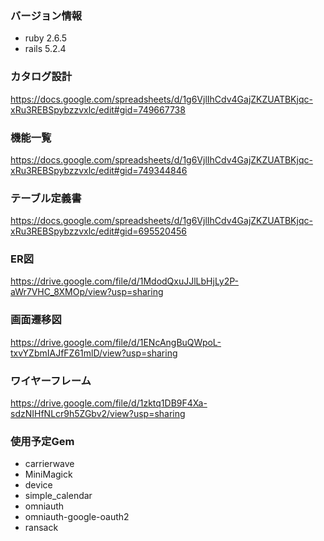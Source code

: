 ### バージョン情報
- ruby 2.6.5
- rails 5.2.4

### カタログ設計
https://docs.google.com/spreadsheets/d/1g6VjlIhCdv4GajZKZUATBKjqc-xRu3REBSpybzzvxlc/edit#gid=749667738
### 機能一覧
https://docs.google.com/spreadsheets/d/1g6VjlIhCdv4GajZKZUATBKjqc-xRu3REBSpybzzvxlc/edit#gid=749344846
### テーブル定義書
https://docs.google.com/spreadsheets/d/1g6VjlIhCdv4GajZKZUATBKjqc-xRu3REBSpybzzvxlc/edit#gid=695520456
### ER図
https://drive.google.com/file/d/1MdodQxuJJlLbHjLy2P-aWr7VHC_8XMOp/view?usp=sharing
### 画面遷移図
https://drive.google.com/file/d/1ENcAngBuQWpoL-txvYZbmIAJfFZ61mlD/view?usp=sharing
### ワイヤーフレーム
https://drive.google.com/file/d/1zktq1DB9F4Xa-sdzNIHfNLcr9h5ZGbv2/view?usp=sharing
### 使用予定Gem
- carrierwave
- MiniMagick
- device
- simple_calendar
- omniauth
- omniauth-google-oauth2
- ransack
